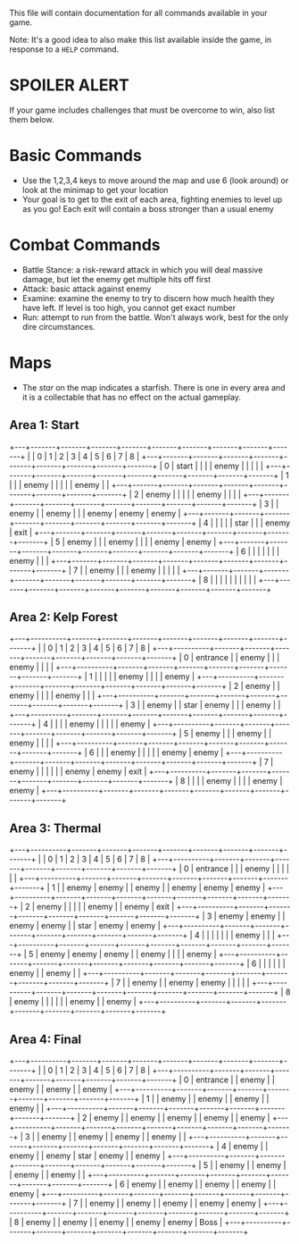 This file will contain documentation for all commands available in your game.

Note:  It's a good idea to also make this list available inside the game, in response to a `HELP` command.

# SPOILER ALERT

If your game includes challenges that must be overcome to win, also list them below.

# Basic Commands
- Use the 1,2,3,4 keys to move around the map and use 6 (look around) or look at the minimap to get your location
- Your goal is to get to the exit of each area, fighting enemies to level up as you go! Each exit will contain a boss stronger than a usual enemy

# Combat Commands
- Battle Stance: a risk-reward attack in which you will deal massive damage, but let the enemy get multiple hits off first
- Attack: basic attack against enemy
- Examine: examine the enemy to try to discern how much health they have left. If level is too high, you cannot get exact number
- Run: attempt to run from the battle. Won't always work, best for the only dire circumstances.

# Maps
- The *star* on the map indicates a starfish. There is one in every area and it is a collectable that has no effect on the actual gameplay. 

## Area 1: Start
+---+-------+-------+-------+-------+-------+-------+-------+-------+-------+
|   | 0     | 1     | 2     | 3     | 4     | 5     | 6     | 7     | 8     |
+---+-------+-------+-------+-------+-------+-------+-------+-------+-------+
| 0 | start |       |       |       | enemy |       |       |       |       |
+---+-------+-------+-------+-------+-------+-------+-------+-------+-------+
| 1 |       |       | enemy |       |       |       |       | enemy |       |
+---+-------+-------+-------+-------+-------+-------+-------+-------+-------+
| 2 | enemy |       |       |       |       | enemy |       |       |       |
+---+-------+-------+-------+-------+-------+-------+-------+-------+-------+
| 3 |       | enemy |       | enemy |       |       | enemy | enemy | enemy |
+---+-------+-------+-------+-------+-------+-------+-------+-------+-------+
| 4 |       |       |       |       |  star |       |       | enemy | exit  |
+---+-------+-------+-------+-------+-------+-------+-------+-------+-------+
| 5 | enemy |       |       | enemy |       |       |       | enemy | enemy |
+---+-------+-------+-------+-------+-------+-------+-------+-------+-------+
| 6 |       |       |       |       |       |       | enemy |       |       |
+---+-------+-------+-------+-------+-------+-------+-------+-------+-------+
| 7 |       | enemy |       |       | enemy |       |       |       |       |
+---+-------+-------+-------+-------+-------+-------+-------+-------+-------+
| 8 |       |       |       |       |       |       |       |       |       |
+---+-------+-------+-------+-------+-------+-------+-------+-------+-------+

## Area 2: Kelp Forest
+---+----------+-------+-------+-------+-------+-------+-------+-------+-------+
|   | 0        | 1     | 2     | 3     | 4     | 5     | 6     | 7     | 8     |
+---+----------+-------+-------+-------+-------+-------+-------+-------+-------+
| 0 | entrance |       | enemy |       |       | enemy |       |       |       |
+---+----------+-------+-------+-------+-------+-------+-------+-------+-------+
| 1 |          |       |       |       | enemy |       |       |       | enemy |
+---+----------+-------+-------+-------+-------+-------+-------+-------+-------+
| 2 | enemy    |       | enemy |       |       |       | enemy |       |       |
+---+----------+-------+-------+-------+-------+-------+-------+-------+-------+
| 3 |          | enemy |       |  star | enemy |       |       | enemy |       |
+---+----------+-------+-------+-------+-------+-------+-------+-------+-------+
| 4 |          |       |       | enemy |       |       |       |       | enemy |
+---+----------+-------+-------+-------+-------+-------+-------+-------+-------+
| 5 | enemy    |       |       | enemy |       | enemy |       |       |       |
+---+----------+-------+-------+-------+-------+-------+-------+-------+-------+
| 6 |          |       | enemy |       |       |       |       | enemy | enemy |
+---+----------+-------+-------+-------+-------+-------+-------+-------+-------+
| 7 | enemy    |       |       |       |       |       | enemy | enemy | exit  |
+---+----------+-------+-------+-------+-------+-------+-------+-------+-------+
| 8 |          |       |       | enemy |       |       |       | enemy | enemy |
+---+----------+-------+-------+-------+-------+-------+-------+-------+-------+

## Area 3: Thermal
+---+----------+-------+-------+-------+-------+-------+-------+-------+-------+
|   | 0        | 1     | 2     | 3     | 4     | 5     | 6     | 7     | 8     |
+---+----------+-------+-------+-------+-------+-------+-------+-------+-------+
| 0 | entrance |       |       | enemy |       |       |       |       |       |
+---+----------+-------+-------+-------+-------+-------+-------+-------+-------+
| 1 |          | enemy | enemy |       | enemy |       | enemy | enemy | enemy |
+---+----------+-------+-------+-------+-------+-------+-------+-------+-------+
| 2 | enemy    |       |       |       |       | enemy |       | enemy | exit  |
+---+----------+-------+-------+-------+-------+-------+-------+-------+-------+
| 3 | enemy    | enemy |       | enemy | enemy |       |  star | enemy | enemy |
+---+----------+-------+-------+-------+-------+-------+-------+-------+-------+
| 4 |          |       |       |       |       |       | enemy |       |       |
+---+----------+-------+-------+-------+-------+-------+-------+-------+-------+
| 5 | enemy    | enemy | enemy |       | enemy |       |       |       | enemy |
+---+----------+-------+-------+-------+-------+-------+-------+-------+-------+
| 6 |          |       |       |       |       | enemy |       | enemy |       |
+---+----------+-------+-------+-------+-------+-------+-------+-------+-------+
| 7 |          | enemy |       | enemy | enemy |       |       |       |       |
+---+----------+-------+-------+-------+-------+-------+-------+-------+-------+
| 8 | enemy    |       |       |       |       |       | enemy |       | enemy |
+---+----------+-------+-------+-------+-------+-------+-------+-------+-------+

## Area 4: Final
+---+----------+-------+-------+-------+-------+-------+-------+-------+-------+
|   | 0        | 1     | 2     | 3     | 4     | 5     | 6     | 7     | 8     |
+---+----------+-------+-------+-------+-------+-------+-------+-------+-------+
| 0 | entrance |       | enemy |       | enemy |       | enemy |       | enemy |
+---+----------+-------+-------+-------+-------+-------+-------+-------+-------+
| 1 |          | enemy |       | enemy |       | enemy |       | enemy |       |
+---+----------+-------+-------+-------+-------+-------+-------+-------+-------+
| 2 | enemy    |       | enemy |       | enemy |       | enemy |       | enemy |
+---+----------+-------+-------+-------+-------+-------+-------+-------+-------+
| 3 |          | enemy |       | enemy |       | enemy |       | enemy |       |
+---+----------+-------+-------+-------+-------+-------+-------+-------+-------+
| 4 | enemy    |       | enemy |       | enemy |  star | enemy |       | enemy |
+---+----------+-------+-------+-------+-------+-------+-------+-------+-------+
| 5 |          | enemy |       | enemy |       | enemy |       | enemy |       |
+---+----------+-------+-------+-------+-------+-------+-------+-------+-------+
| 6 | enemy    |       | enemy |       | enemy |       | enemy |       | enemy |
+---+----------+-------+-------+-------+-------+-------+-------+-------+-------+
| 7 |          | enemy |       | enemy |       | enemy |       | enemy | enemy |
+---+----------+-------+-------+-------+-------+-------+-------+-------+-------+
| 8 | enemy    |       | enemy |       | enemy |       | enemy | enemy | Boss  |
+---+----------+-------+-------+-------+-------+-------+-------+-------+-------+